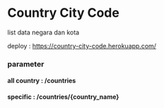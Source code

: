 # Country City Code
list data negara dan kota

deploy : https://country-city-code.herokuapp.com/

### parameter

#### all country : /countries
#### specific    : /countries/{country_name}
